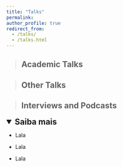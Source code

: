 ```yaml
---
title: "Talks"
permalink:
author_profile: true
redirect_from: 
  - /talks/
  - /talks.html
---
```


> ## Academic Talks



> ## Other Talks


> ## Interviews and Podcasts

<details open>
  <summary style="font-size: 1.5em; font-weight: bold; margin-bottom: 10px;">Saiba mais</summary>
 
  * Lala

  * Lala

  * Lala
</details>
